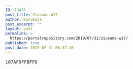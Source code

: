 ```yaml
---
ID: 13435
post_title: Ziusamo W17
author: Karukala
post_excerpt: ""
layout: post
permalink: >
  https://portalrepository.com/2019/07/31/ziusamo-w17/
published: true
post_date: 2019-07-31 06:37:10
---
```

<pre>107AF9FFBFFD</pre>